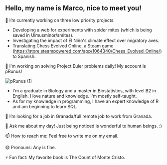 ## Hello, my name is Marco, nice to meet you!

🔭 I’m currently working on three low priority projects:
- Developing a web for experiments with spider mites (which is being saved in Ulmusminor/smites).
- Investigating the impact of El Niño's climate effect over migratory aves.
- Translating Chess Evolved Online, a Steam game (https://store.steampowered.com/app/1064340/Chess_Evolved_Online/) to Spanish.

🌱 I'm working on solving Project Euler problems daily! My account is pRunus!

![pRunus (1)](https://github.com/user-attachments/assets/21bf392a-b2af-44ce-8768-79d85ddf6007)



- I'm a graduate in Biology and a master in Biostatistics, with level B2 in English. I love nature and knowledge. I'm mostly self-taught.
- As for my knowledge in programming, I have an expert knowledge of R and am beginning to learn SQL.

🤔 I’m looking for a job in Granada/full remote job to work from Granada.

💬 Ask me about my day! Just being noticed is wonderful to human beings. :)

📫 How to reach me: Feel free to write me on my email.

😄 Pronouns: Any is fine.

⚡ Fun fact: My favorite book is The Count of Monte Cristo.
